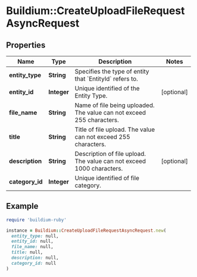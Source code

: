 # Buildium::CreateUploadFileRequestAsyncRequest

## Properties

| Name | Type | Description | Notes |
| ---- | ---- | ----------- | ----- |
| **entity_type** | **String** | Specifies the type of entity that &#x60;EntityId&#x60; refers to. |  |
| **entity_id** | **Integer** | Unique identified of the Entity Type. | [optional] |
| **file_name** | **String** | Name of file being uploaded. The value can not exceed 255 characters. |  |
| **title** | **String** | Title of file upload. The value can not exceed 255 characters. |  |
| **description** | **String** | Description of file upload. The value can not exceed 1000 characters. | [optional] |
| **category_id** | **Integer** | Unique identified of file category. |  |

## Example

```ruby
require 'buildium-ruby'

instance = Buildium::CreateUploadFileRequestAsyncRequest.new(
  entity_type: null,
  entity_id: null,
  file_name: null,
  title: null,
  description: null,
  category_id: null
)
```

